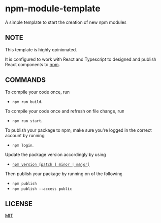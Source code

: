 # npm-module-template

A simple template to start the creation of new npm modules

## NOTE

This template is highly opinionated.

It is configured to work with React and Typescript to designed and publish React components to [npm](https://www.npmjs.com/).

## COMMANDS

To compile your code once, run

- `npm run build`.

To compile your code once and refresh on file change, run

- `npm run start`.

To publish your package to npm, make sure you're logged in the correct account by running

- `npm login`.

Update the package version accordingly by using

- [`npm version [patch | minor | major]`](https://docs.npmjs.com/about-semantic-versioning)

Then publish your package by running on of the following

- `npm publish`
- `npm publish --access public`

## LICENSE

[MIT](https://github.com/jeremie-gauthier/react-suggestbar/blob/master/LICENSE)
